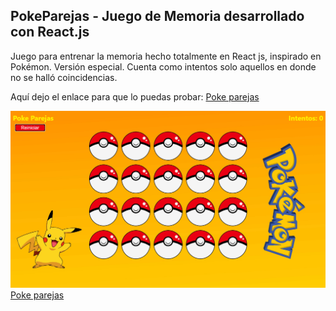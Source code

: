 ## PokeParejas - Juego de Memoria desarrollado con React.js

Juego para entrenar la memoria hecho totalmente en React js, inspirado en Pokémon.
Versión especial. Cuenta como intentos solo aquellos en donde no se halló coincidencias.

Aquí dejo el enlace para que lo puedas probar:
[Poke parejas](https://thelordseba.github.io/PokePareja/)

![github-small](https://github.com/thelordseba/PokePareja/blob/master/src/images/Pokeparejas.png )
[Poke parejas](https://thelordseba.github.io/PokePareja/)



